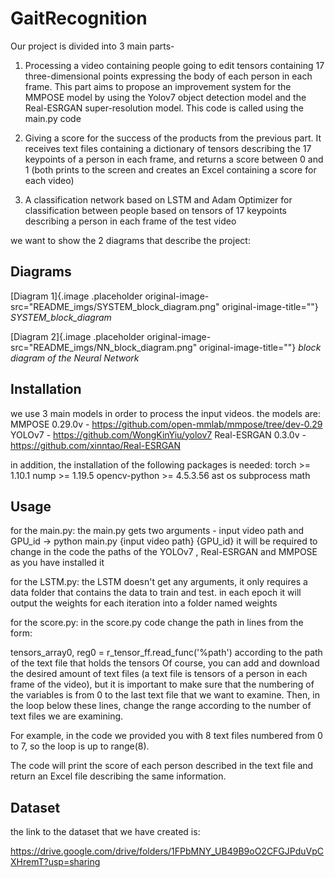 # GaitRecognition

Our project is divided into 3 main parts-

1.  Processing a video containing people going to edit tensors
    containing 17 three-dimensional points expressing the body of each
    person in each frame. This part aims to propose an improvement
    system for the MMPOSE model by using the Yolov7 object detection
    model and the Real-ESRGAN super-resolution model. This code is
    called using the main.py code

2.  Giving a score for the success of the products from the previous
    part. It receives text files containing a dictionary of tensors
    describing the 17 keypoints of a person in each frame, and returns a
    score between 0 and 1 (both prints to the screen and creates an
    Excel containing a score for each video)

3.  A classification network based on LSTM and Adam Optimizer for
    classification between people based on tensors of 17 keypoints
    describing a person in each frame of the test video

we want to show the 2 diagrams that describe the project: 
## Diagrams

[Diagram 1]{.image .placeholder
original-image-src="README_imgs/SYSTEM_block_diagram.png" original-image-title=""}
*SYSTEM_block_diagram*

[Diagram 2]{.image .placeholder
original-image-src="README_imgs/NN_block_diagram.png"
original-image-title=""} *block diagram of the Neural Network*

## Installation

we use 3 main models in order to process the input videos. the models
are: MMPOSE 0.29.0v - https://github.com/open-mmlab/mmpose/tree/dev-0.29
YOLOv7 - https://github.com/WongKinYiu/yolov7 Real-ESRGAN 0.3.0v -
https://github.com/xinntao/Real-ESRGAN

in addition, the installation of the following packages is needed: torch
\>= 1.10.1 nump \>= 1.19.5 opencv-python \>= 4.5.3.56 ast os subprocess
math

## Usage

for the main.py: the main.py gets two arguments - input video path and
GPU_id -\> python main.py {input video path} {GPU_id} it will be
required to change in the code the paths of the YOLOv7 , Real-ESRGAN and
MMPOSE as you have installed it

for the LSTM.py: the LSTM doesn't get any arguments, it only requires a
data folder that contains the data to train and test. in each epoch it
will output the weights for each iteration into a folder named weights

for the score.py: in the score.py code change the path in lines from the
form:

tensors_array0, reg0 = r_tensor_ff.read_func('%path') according to the
path of the text file that holds the tensors Of course, you can add and
download the desired amount of text files (a text file is tensors of a
person in each frame of the video), but it is important to make sure
that the numbering of the variables is from 0 to the last text file that
we want to examine. Then, in the loop below these lines, change the
range according to the number of text files we are examining.

For example, in the code we provided you with 8 text files numbered from
0 to 7, so the loop is up to range(8).

The code will print the score of each person described in the text file
and return an Excel file describing the same information.

## Dataset

the link to the dataset that we have created is:

https://drive.google.com/drive/folders/1FPbMNY_UB49B9oO2CFGJPduVpCXHremT?usp=sharing
